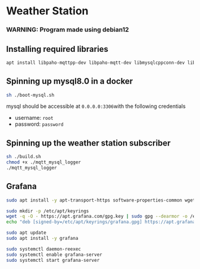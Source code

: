 # Weather Station

### WARNING: Program made using debian12

## Installing required libraries
```bash
apt install libpaho-mqttpp-dev libpaho-mqtt-dev libmysqlcppconn-dev libssl-dev build-essential cmake g++ libboost-system-dev mosquitto mosquitto-clients iw net-tools neofetch nginx docker.io mysql-common sudo
```

## Spinning up mysql8.0 in a docker
```bash
sh ./boot-mysql.sh
```
mysql should be accessible at `0.0.0.0:3306`with the following credentials
- username: `root`
- password: `password`

## Spinning up the weather station subscriber
```bash
sh ./build.sh
chmod +x ./mqtt_mysql_logger
./mqtt_mysql_logger
```

## Grafana

```bash
sudo apt install -y apt-transport-https software-properties-common wget curl gnupg2

sudo mkdir -p /etc/apt/keyrings
wget -q -O - https://apt.grafana.com/gpg.key | sudo gpg --dearmor -o /etc/apt/keyrings/grafana.gpg
echo "deb [signed-by=/etc/apt/keyrings/grafana.gpg] https://apt.grafana.com stable main" | sudo tee /etc/apt/sources.list.d/grafana.list

sudo apt update
sudo apt install -y grafana

sudo systemctl daemon-reexec
sudo systemctl enable grafana-server
sudo systemctl start grafana-server
```
